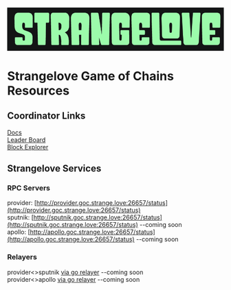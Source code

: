![Strangelove logo](sl.png)
# Strangelove Game of Chains Resources
## Coordinator Links
[Docs](https://github.com/hyphacoop/ics-testnets/tree/main/game-of-chains-2022)  
[Leader Board](https://interchainsecurity.dev/game-of-chains-2022)  
[Block Explorer](https://provider-explorer.goc.earthball.xyz/)

## Strangelove Services
### RPC Servers
provider: [http://provider.goc.strange.love:26657/status](http://provider.goc.strange.love:26657/status)  
sputnik: [http://sputnik.goc.strange.love:26657/status](http://sputnik.goc.strange.love:26657/status)  --coming soon  
apollo: [http://apollo.goc.strange.love:26657/status](http://apollo.goc.strange.love:26657/status) --coming soon

### Relayers
provider<>sputnik  [via go relayer](https://github.com/cosmos/relayer) --coming soon  
provider<>apollo [via go relayer](https://github.com/cosmos/relayer) --coming soon  